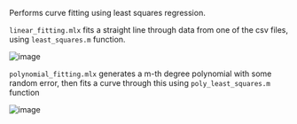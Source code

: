 Performs curve fitting using least squares regression.

`linear_fitting.mlx` fits a straight line through data from one of the csv files, using `least_squares.m` function.

![image](https://user-images.githubusercontent.com/22815544/146023048-0bb21797-a2de-42f5-9d3c-1a01cac9a146.png)

`polynomial_fitting.mlx` generates a m-th degree polynomial with some random error, then fits a curve through this using `poly_least_squares.m` function

![image](https://user-images.githubusercontent.com/22815544/146023151-5d7991b5-185b-40b2-a84d-58dd525c162e.png)
